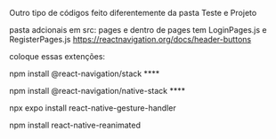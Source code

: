 Outro tipo de códigos feito diferentemente da pasta Teste e Projeto

pasta adcionais em src: pages e dentro de pages tem LoginPages.js e RegisterPages.js
https://reactnavigation.org/docs/header-buttons

coloque essas extenções:

npm install @react-navigation/stack ****

npm install @react-navigation/native-stack ****

npx expo install react-native-gesture-handler

npm install react-native-reanimated

